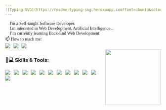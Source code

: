 ```yaml
---
![Typing SVG](https://readme-typing-svg.herokuapp.com?font=ubuntu&color=57F9D1&size=25&center=true&vCenter=true&lines=Hello+World;I+'m+Ilyas;Software+developer;Self-taught+UI/UX+Designer;Always+learning+new+things;Welcome+to+my+profile)
---
```

<div style="font-family:'ubuntu'">
  👋 I'm a Self-taught Software Developer. <br>
  👀 I.m interested in Web Development, Artificial Intelligence... <br>
  🌱 I’m currently learning Back-End Web Development <br>
  📫 How to reach me: <br>
  <a href="https://www.instagram.com/ilyasbelaoud"><img src="https://img.shields.io/badge/Instagram-E4405F?style=for-the-badge&logo=instagram&logoColor=white"/></a>&nbsp;&nbsp;
  <a href="https://twitter.com/ilyasbelaoud"><img src="https://img.shields.io/badge/Twitter-1DA1F2?style=for-the-badge&logo=twitter&logoColor=white"/></a>&nbsp;&nbsp;
  <a href="https://github.com/ilyasbelaoud"><img src="https://img.shields.io/badge/GitHub-100000?style=for-the-badge&logo=github&logoColor=white"/></a>&nbsp;&nbsp;
</div>

<div>
  <a href="https://github.com/ilyasbelaoud" align="right">
    <img height="180em" align="right" src="https://github-readme-stats.vercel.app/api/top-langs/?username=ilyasbelaoud&layout=compact&langs_count=7&theme=dracula"/>
  </a>
</div>

<h3>🚀💻 Skills & Tools:</h2>
<p align="left">
  <img src="https://img.shields.io/badge/Python-3776AB?style=for-the-badge&logo=python&logoColor=white"/>&nbsp;&nbsp;
  <img src="https://img.shields.io/badge/HTML5-E34F26?style=for-the-badge&logo=html5&logoColor=white"/>&nbsp;&nbsp;
  <img src="https://img.shields.io/badge/CSS3-1572B6?style=for-the-badge&logo=css3&logoColor=white"/>&nbsp;&nbsp;
  <img src="https://img.shields.io/badge/JavaScript-323330?style=for-the-badge&logo=javascript&logoColor=F7DF1E"/>&nbsp;&nbsp;
  <img src="https://img.shields.io/badge/C%23-239120?style=for-the-badge&logo=c-sharp&logoColor=white"/>&nbsp;&nbsp;
  <img src="https://img.shields.io/badge/.NET-5C2D91?style=for-the-badge&logo=dot-net&logoColor=white"/>&nbsp;&nbsp;
  <img src="https://img.shields.io/badge/Git-F05032?style=for-the-badge&logo=git&logoColor=white"/>&nbsp;&nbsp;
  <img src="https://img.shields.io/badge/Windows-0078D6?style=for-the-badge&logo=windows&logoColor=white"/>&nbsp;&nbsp;
  <img src="https://img.shields.io/badge/Ubuntu-E95420?style=for-the-badge&logo=ubuntu&logoColor=white"/>&nbsp;&nbsp;
  <img src="https://img.shields.io/badge/GitHub-100000?style=for-the-badge&logo=github&logoColor=white"/>&nbsp;&nbsp;
  <img src="https://img.shields.io/badge/Visual_Studio_Code-0078D4?style=for-the-badge&logo=visual%20studio%20code&logoColor=white"/>&nbsp;&nbsp;
  <img src="https://img.shields.io/badge/Visual_Studio_2019-5C2D91?style=for-the-badge&logo=visual%20studio&logoColor=white"/>
</p>


